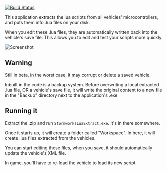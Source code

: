 [![Build Status](https://travis-ci.com/Rene-Sackers/StormworksLuaExtract.svg?branch=master)](https://travis-ci.com/Rene-Sackers/StormworksLuaExtract)

This application extracts the lua scripts from all vehicles' microcontrollers, and puts them info .lua files on your disk.

When you edit these .lua files, they are automatically written back into the vehicle's save file. This allows you to edit and test your scripts more quickly.

![Screenshot](https://i.imgur.com/UrL2lY3.gif)

## Warning
Still in beta, in the worst case, it may corrupt or delete a saved vehicle.

Inbuilt in the code is a backup system. Before overwriting a local extracted .lua file, OR a vehicle's save file, it will write the original content to a new file in the "Backup" directory next to the application's .exe

## Running it
Extract the .zip and run `StormworksLuaExtract.exe`. It's in there somewhere.

Once it starts up, it will create a folder called "Workspace". In here, it will create .lua files extracted from the vehicles.

You can start editing these files, when you save, it should automatically update the vehicle's XML file.

In game, you'll have to re-load the vehicle to load its new script.